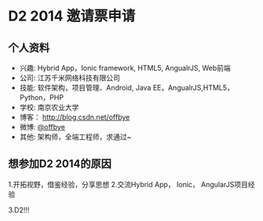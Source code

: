 # D2 2014 邀请票申请

## 个人资料

- 兴趣: Hybrid App，Ionic framework, HTML5, AngualrJS, Web前端
- 公司: 江苏千米网络科技有限公司
- 技能: 软件架构，项目管理、Android, Java EE，AngualrJS,HTML5，Python，PHP
- 学校: 南京农业大学
- 博客： http://blog.csdn.net/offbye
- 微博: [@offbye](http://weibo.com/offbye/) 
- 其他: 架构师，全端工程师，求通过~

## 想参加D2 2014的原因


1.开拓视野，借鉴经验，分享思想
2.交流Hybrid App， Ionic， AngularJS项目经验

3.D2!!!
